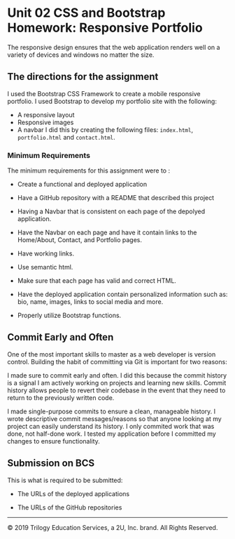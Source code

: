 # Unit 02 CSS and Bootstrap Homework: Responsive Portfolio

The responsive design ensures that the web application renders well on a variety of devices and windows no matter the size. 



## The directions for the assignment

I used the Bootstrap CSS Framework to create a mobile responsive portfolio. I used Bootstrap to develop my portfolio site with the following: 

   * A responsive layout
   * Responsive images
   * A navbar
I did this by creating the following files: `index.html`, `portfolio.html` and `contact.html`.



### Minimum Requirements

The minimum requirements for this assignment were to : 

* Create a functional and deployed application

* Have a GitHub repository with a README that described this project

* Having a Navbar that is consistent on each page of the depolyed application.

* Have the Navbar on each page and have it contain links to the Home/About, Contact, and Portfolio pages.

* Have working links.

* Use semantic html.

* Make sure that each page has valid and correct HTML.

* Have the deployed application contain personalized information such as: bio, name, images, links to social media and more.

* Properly utilize Bootstrap functions.



## Commit Early and Often

One of the most important skills to master as a web developer is version control. Building the habit of committing via Git is important for two reasons:

I made sure to commit early and often. I did this because the commit history is a signal I am actively working on projects and learning new skills. Commit history allows people to revert their codebase in the event that they need to return to the previously written code.

I made single-purpose commits to ensure a clean, manageable history. I wrote descriptive commit messages/reasons so that anyone looking at my project can easily understand its history. I only commited work that was done, not half-done work. I tested my application before I committed my changes to ensure functionality.



## Submission on BCS

This is what is required to be submitted:

* The URLs of the deployed applications

* The URLs of the GitHub repositories

- - -

© 2019 Trilogy Education Services, a 2U, Inc. brand. All Rights Reserved.
